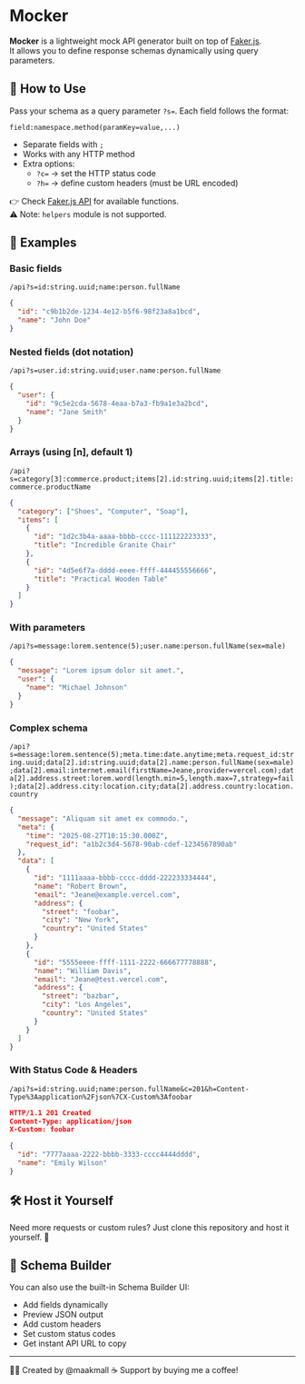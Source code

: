 # Mocker

**Mocker** is a lightweight mock API generator built on top of [Faker.js](https://fakerjs.dev).  
It allows you to define response schemas dynamically using query parameters.

## 🚀 How to Use

Pass your schema as a query parameter `?s=`. Each field follows the format:

`field:namespace.method(paramKey=value,...)`

- Separate fields with `;`
- Works with any HTTP method
- Extra options:
  - `?c=` → set the HTTP status code
  - `?h=` → define custom headers (must be URL encoded)

👉 Check [Faker.js API](https://fakerjs.dev/api) for available functions.  
⚠️ Note: `helpers` module is not supported.

## 📌 Examples

### Basic fields

`/api?s=id:string.uuid;name:person.fullName`

```json
{
  "id": "c9b1b2de-1234-4e12-b5f6-98f23a8a1bcd",
  "name": "John Doe"
}
```

### Nested fields (dot notation)

`/api?s=user.id:string.uuid;user.name:person.fullName`

```json
{
  "user": {
    "id": "9c5e2cda-5678-4eaa-b7a3-fb9a1e3a2bcd",
    "name": "Jane Smith"
  }
}
```

### Arrays (using [n], default 1)

`/api?s=category[3]:commerce.product;items[2].id:string.uuid;items[2].title:commerce.productName
`

```json
{
  "category": ["Shoes", "Computer", "Soap"],
  "items": [
    {
      "id": "1d2c3b4a-aaaa-bbbb-cccc-111122223333",
      "title": "Incredible Granite Chair"
    },
    {
      "id": "4d5e6f7a-dddd-eeee-ffff-444455556666",
      "title": "Practical Wooden Table"
    }
  ]
}
```

### With parameters

`/api?s=message:lorem.sentence(5);user.name:person.fullName(sex=male)`

```json
{
  "message": "Lorem ipsum dolor sit amet.",
  "user": {
    "name": "Michael Johnson"
  }
}
```

### Complex schema

`/api?s=message:lorem.sentence(5);meta.time:date.anytime;meta.request_id:string.uuid;data[2].id:string.uuid;data[2].name:person.fullName(sex=male);data[2].email:internet.email(firstName=Jeane,provider=vercel.com);data[2].address.street:lorem.word(length.min=5,length.max=7,strategy=fail);data[2].address.city:location.city;data[2].address.country:location.country
`

```json
{
  "message": "Aliquam sit amet ex commodo.",
  "meta": {
    "time": "2025-08-27T10:15:30.000Z",
    "request_id": "a1b2c3d4-5678-90ab-cdef-1234567890ab"
  },
  "data": [
    {
      "id": "1111aaaa-bbbb-cccc-dddd-222233334444",
      "name": "Robert Brown",
      "email": "Jeane@example.vercel.com",
      "address": {
        "street": "foobar",
        "city": "New York",
        "country": "United States"
      }
    },
    {
      "id": "5555eeee-ffff-1111-2222-666677778888",
      "name": "William Davis",
      "email": "Jeane@test.vercel.com",
      "address": {
        "street": "bazbar",
        "city": "Los Angeles",
        "country": "United States"
      }
    }
  ]
}
```

### With Status Code & Headers

`/api?s=id:string.uuid;name:person.fullName&c=201&h=Content-Type%3Aapplication%2Fjson%7CX-Custom%3Afoobar
`

```json
HTTP/1.1 201 Created
Content-Type: application/json
X-Custom: foobar

{
  "id": "7777aaaa-2222-bbbb-3333-cccc4444dddd",
  "name": "Emily Wilson"
}
```

## 🛠 Host it Yourself

Need more requests or custom rules? Just clone this repository and host it yourself. 🚀

## 🧩 Schema Builder

You can also use the built-in Schema Builder UI:

- Add fields dynamically
- Preview JSON output
- Add custom headers
- Set custom status codes
- Get instant API URL to copy

---

👨‍💻 Created by @maakmall
☕ Support by buying me a coffee!